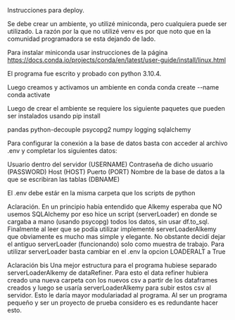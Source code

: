 Instrucciones para deploy.

Se debe crear un ambiente, yo utilizé miniconda, pero cualquiera puede ser utilizado.
La razón por la que no utilizé venv es por que noto que en la comunidad programadora se esta dejando de lado.

Para instalar miniconda usar instrucciones de la página
https://docs.conda.io/projects/conda/en/latest/user-guide/install/linux.html

El programa fue escrito y probado con python 3.10.4.

Luego creamos y activamos un ambiente en conda
conda create --name <nombre del ambiente>
conda activate <nombre del ambiente>

Luego de crear el ambiente se requiere los siguiente paquetes que pueden ser instalados usando pip install <nombre paquete>

pandas
python-decouple
psycopg2
numpy
logging
sqlalchemy

Para configurar la conexión a la base de datos basta con acceder al archivo .env y completar los siguientes datos:

Usuario dentro del servidor (USERNAME)
Contraseña de dicho usuario (PASSWORD)
Host (HOST)
Puerto (PORT)
Nombre de la base de datos a la que se escribiran las tablas (DBNAME)

El .env debe estár en la misma carpeta que los scripts de python

Aclaración.
En un principio había entendido que Alkemy esperaba que NO usemos SQLAlchemy por eso hice un script (serverLoader) en donde se cargaba a mano (usando psycopg) todos los datos, sin usar df.to_sql. Finalmente al leer que se podía utilizar implementé serverLoaderAlkemy que obviamente es mucho mas simple y elegante. No obstante decidí dejar el antiguo serverLoader (funcionando) solo como muestra de trabajo.
Para utilizar serverLoader basta cambiar en el .env la opcion LOADERALT a True

Aclaración bis
Una mejor estructura para el programa hubiese separado serverLoaderAlkemy de dataRefiner.
Para esto el data refiner hubiera creado una nueva carpeta con los nuevos csv a partir de los dataframes creados y luego se usaría serverLoaderAlkemy para subir estos csv al servidor. Esto le daría mayor modulariadad al programa.
Al ser un programa pequeño y ser un proyecto de prueba considero es es redundante hacer esto.